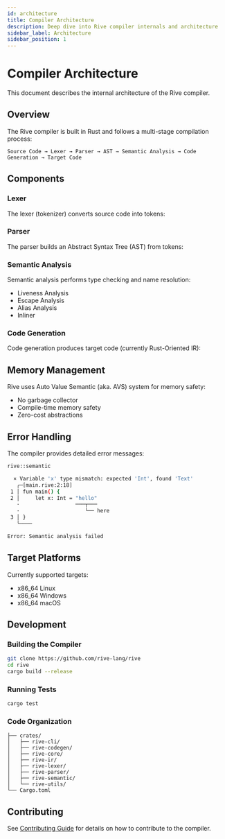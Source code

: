 ```yaml
---
id: architecture
title: Compiler Architecture
description: Deep dive into Rive compiler internals and architecture
sidebar_label: Architecture
sidebar_position: 1
---
```


# Compiler Architecture

This document describes the internal architecture of the Rive compiler.

## Overview

The Rive compiler is built in Rust and follows a multi-stage compilation process:

```
Source Code → Lexer → Parser → AST → Semantic Analysis → Code Generation → Target Code
```

## Components

### Lexer

The lexer (tokenizer) converts source code into tokens:

### Parser

The parser builds an Abstract Syntax Tree (AST) from tokens:

### Semantic Analysis

Semantic analysis performs type checking and name resolution:

- Liveness Analysis
- Escape Analysis
- Alias Analysis
- Inliner

### Code Generation

Code generation produces target code (currently Rust-Oriented IR):

## Memory Management

Rive uses Auto Value Semantic (aka. AVS) system for memory safety:

- No garbage collector
- Compile-time memory safety
- Zero-cost abstractions

## Error Handling

The compiler provides detailed error messages:

```bash
rive::semantic

  × Variable 'x' type mismatch: expected 'Int', found 'Text'
   ╭─[main.rive:2:18]
 1 │ fun main() {
 2 │     let x: Int = "hello"
   ·                  ───┬───
   ·                     ╰── here
 3 │ }
   ╰────

Error: Semantic analysis failed
```

## Target Platforms

Currently supported targets:

- x86_64 Linux
- x86_64 Windows
- x86_64 macOS

## Development

### Building the Compiler

```bash
git clone https://github.com/rive-lang/rive
cd rive
cargo build --release
```

### Running Tests

```bash
cargo test
```

### Code Organization

```
├── crates/
│   ├── rive-cli/
│   ├── rive-codegen/
│   ├── rive-core/
│   ├── rive-ir/
│   ├── rive-lexer/
│   ├── rive-parser/
│   ├── rive-semantic/
│   └── rive-utils/
└── Cargo.toml
```

## Contributing

See [Contributing Guide](../community/contributing.md) for details on how to contribute to the compiler.
